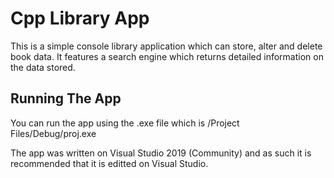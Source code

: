 # Cpp Library App
This is a simple console library application which can store, alter and delete book data.
It features a search engine which returns detailed information on the data stored.

## Running The App
You can run the app using the .exe file which is /Project Files/Debug/proj.exe

The app was written on Visual Studio 2019 (Community) and as such it is recommended that it is
editted on Visual Studio.
